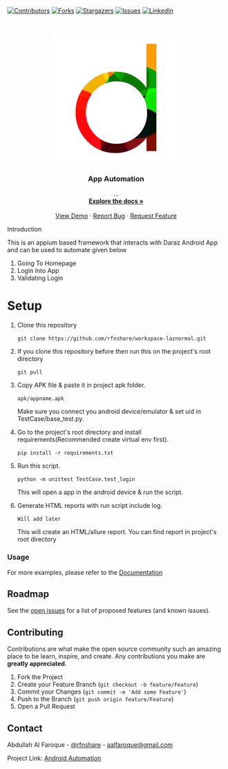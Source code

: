 [![Contributors][contributors-shield]][contributors-url]
[![Forks][forks-shield]][forks-url]
[![Stargazers][stars-shield]][stars-url]
[![Issues][issues-shield]][issues-url]
[![LinkedIn][linkedin-shield]][linkedin-url]
<!-- PROJECT LOGO -->

<br />
<p align="center">
  <a href="https://github.com/rfnshare/workspace-laznormal">
    <img src="daraz-logo.png" alt="Logo">
  </a>

  <h3 align="center">App Automation</h3>

  <p align="center">
    ...
    <br />
    <a href="#"><strong>Explore the docs »</strong></a>
    <br />
    <br />
    <a href="#">View Demo</a>
    ·
    <a href="https://github.com/rfnshare/workspace-laznormal/issues">Report Bug</a>
    ·
    <a href="#">Request Feature</a>
  </p>
Introduction

This is an appium based framework that interacts with Daraz Android App and can be used to automate given below

1. Going To Homepage
2. Login Into App
3. Validating Login

# Setup

1. Clone this repository
    ```
    git clone https://github.com/rfnshare/workspace-laznormal.git
    ```

2. If you clone this repository before then run this on the project's root directory
    ```
    git pull
    ```
3. Copy APK file & paste it in project apk folder.
    ```
    apk/appname.apk
    ```
   Make sure you connect you android device/emulator & set uid in TestCase/base_test.py.
4. Go to the project's root directory and install requirements(Recommended create virtual env first).
    ```
    pip install -r requirements.txt
    ```

5. Run this script.
    ```
    python -m unittest TestCase.test_login

    ```
   This will open a app in the android device & run the script.

6. Generate HTML reports with run script include log.
    ```
    Will add later

    ```
   This will create an HTML/allure report. You can find report in project's root directory

### Usage


For more examples,  please refer to the [Documentation](https://example.com)

<!-- ROADMAP -->
## Roadmap

See the [open issues](https://github.com/rfnshare/workspace-laznormal/issues) for a list of proposed features (and known issues).



<!-- CONTRIBUTING -->
## Contributing

Contributions are what make the open source community such an amazing place to be learn, inspire, and create. Any contributions you make are **greatly appreciated**.

1. Fork the Project
2. Create your Feature Branch (`git checkout -b feature/Feature`)
3. Commit your Changes (`git commit -m 'Add some Feature'`)
4. Push to the Branch (`git push origin feature/Feature`)
5. Open a Pull Request

<!-- CONTACT -->
## Contact

Abdullah Al Faroque - [@rfnshare](https://twitter.com/rfnshare) - aalfaroque@gmail.com

Project Link: [Android Automation](https://github.com/rfnshare/workspace-laznormal.git)


<!-- MARKDOWN LINKS & IMAGES -->
<!-- https://www.markdownguide.org/basic-syntax/#reference-style-links -->
[contributors-shield]: https://img.shields.io/badge/contributors-0-yellow?style=for-the-badge
[contributors-url]: https://github.com/rfnshare/Whatsapp-Web-UI-Automation/graphs/contributors
[forks-shield]: https://img.shields.io/badge/froks-0-blue?style=for-the-badge
[forks-url]: https://github.com/rfnshare/StraightIntLtd/network/members
[stars-shield]: https://img.shields.io/badge/stars-0-red?style=for-the-badge
[stars-url]: https://github.com/rfnshare/Whatsapp-Web-UI-Automation/stargazers
[issues-shield]: https://img.shields.io/badge/issues-0-success?style=for-the-badge
[issues-url]: https://github.com/rfnshare/Whatsapp-Web-UI-Automation/issues
[linkedin-shield]: https://img.shields.io/badge/-LinkedIn-black.svg?style=for-the-badge&logo=linkedin&colorB=555
[linkedin-url]: https://linkedin.com/in/rfnshare

